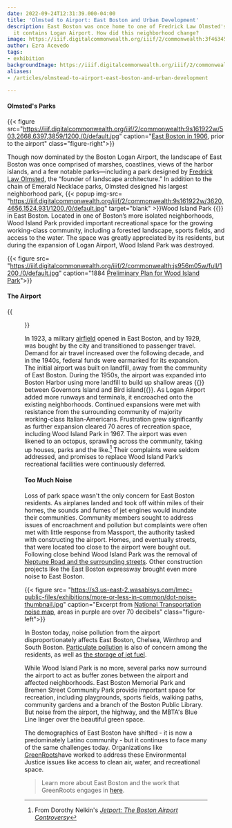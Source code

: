 ```yaml
---
date: 2022-09-24T12:31:39.000-04:00
title: 'Olmsted to Airport: East Boston and Urban Development'
description: East Boston was once home to one of Fredrick Law Olmsted's parks, now
  it contains Logan Airport. How did this neighborhood change?
image: https://iiif.digitalcommonwealth.org/iiif/2/commonwealth:3f463450s/full/full/0/default.jpg
author: Ezra Acevedo
tags:
- exhibition
backgroundImage: https://iiif.digitalcommonwealth.org/iiif/2/commonwealth:3f463450s/full/full/0/default.jpg
aliases:
- /articles/olmstead-to-airport-east-boston-and-urban-development

---
```

#### Olmsted's Parks

{{< figure src="https://iiif.digitalcommonwealth.org/iiif/2/commonwealth:9s161922w/503,2668,6397,3859/1200,/0/default.jpg" caption="[East Boston in 1906](https://collections.leventhalmap.org/search/commonwealth:9s161921m), prior to the airport" class="figure-right">}}

Though now dominated by the Boston Logan Airport, the landscape of East Boston was once comprised of marshes, coastlines, views of the harbor islands, and a few notable parks—including a park designed by [Fredrick Law Olmsted](https://olmsted200.org/frederick-law-olmsted/), the “founder of landscape architecture.” In addition to the chain of Emerald Necklace parks, Olmsted designed his largest neighborhood park,  {{< popup img-src= "https://iiif.digitalcommonwealth.org/iiif/2/commonwealth:9s161922w/3620,4656,1524,931/1200,/0/default.jpg" target="blank" >}}Wood Island Park {{</popup>}} in East Boston. Located in one of Boston’s more isolated neighborhoods, Wood Island Park provided important recreational space for the growing working-class community, including a forested landscape, sports fields, and access to the water. The space was greatly appreciated by its residents, but during the expansion of Logan Airport, Wood Island Park was destroyed.

{{< figure src= "https://iiif.digitalcommonwealth.org/iiif/2/commonwealth:js956m05w/full/1200,/0/default.jpg" caption="1884 [Preliminary Plan for Wood Island Park](https://collections.leventhalmap.org/search/commonwealth:js956m04m)">}}

#### The Airport

{{<figure src= "https://iiif.digitalcommonwealth.org/iiif/2/commonwealth:8k71nz40b/full/1200,/0/default.jpg" caption= "1925 Photo of [East Boston Airfield](https://www.digitalcommonwealth.org/search/commonwealth:8k71nz39k)" class="figure-right">}}

In 1923, a military [airfield](https://www.bostonmagazine.com/travel/2018/11/06/logan-airport-east-boston/) opened in East Boston, and by 1929, was bought by the city and transitioned to passenger travel. Demand for air travel increased over the following decade, and in the 1940s, federal funds were earmarked for its expansion. The initial airport was built on landfill, away from the community of East Boston. During the 1950s, the airport was expanded into Boston Harbor using more landfill to build up shallow areas {{<popup img-src= "https://iiif.digitalcommonwealth.org/iiif/2/commonwealth:9k41zj472/5630,1678,2802,1709/1200,/0/default.jpg" target="blank" >}} between Governors Island and Bird island{{</popup>}}. As Logan Airport added more runways and terminals, it encroached onto the existing neighborhoods. Continued expansions were met with resistance from the surrounding community of majority working-class Italian-Americans. Frustration grew significantly as further expansion cleared 70 acres of recreation space, including Wood Island Park in 1967. The airport was even likened to an octopus, sprawling across the community, taking up houses, parks and the like.[^1] Their complaints were seldom addressed, and promises to replace Wood Island Park’s recreational facilities were continuously deferred.

#### Too Much Noise

Loss of park space wasn't the only concern for East Boston residents. As airplanes landed and took off within miles of their homes, the sounds and fumes of jet engines would inundate their communities. Community members sought to address issues of encroachment and pollution but complaints were often met with little response from Massport, the authority tasked with constructing the airport. Homes, and eventually streets, that were located too close to the airport were bought out. Following close behind Wood Island Park was the removal of [Neptune Road and the surrounding streets](https://atlascope.leventhalmap.org/#view:share$base:001$overlay:39999059011666$zoom:17.28$center:-7906416.618417949,5217886.046329638$mode:glass$pos:311). Other construction projects like the East Boston expressway brought even more noise to East Boston.

{{< figure src= "https://s3.us-east-2.wasabisys.com/lmec-public-files/exhibitions/more-or-less-in-common/dot-noise-thumbnail.jpg" caption="Excerpt from [National Transportation noise map](https://maps.dot.gov/BTS/NationalTransportationNoiseMap/), areas in purple are over 70 decibels" class="figure-left">}}

In Boston today, noise pollution from the airport disproportionately affects East Boston, Chelsea, Winthrop and South Boston. [Particulate pollution](https://www.wgbh.org/news/local-news/2019/09/24/air-pollution-from-logan-airport-harms-surrounding-communities-research-shows) is also of concern among the residents, as well as [the storage of jet fuel](https://www.leventhalmap.org/digital-exhibitions/more-or-less-in-common/topics/sacrifice-zones/).

While Wood Island Park is no more, several parks now surround the airport to act as buffer zones between the airport and affected neighborhoods. East Boston Memorial Park and Bremen Street Community Park provide important space for recreation, including playgrounds, sports fields, walking paths, community gardens and a branch of the Boston Public Library. But noise from the airport, the highway, and the MBTA's Blue Line linger over the beautiful green space.

The demographics of East Boston have shifted - it is now a predominately Latino community - but it continues to face many of the same challenges today. Organizations like [GreenRoots](http://www.GreenRootschelsea.org)have worked to address these Environmental Justice issues like access to clean air, water, and recreational space.

> Learn more about East Boston and the work that GreenRoots engages in [here](http://www.greenrootschelsea.org/news/2019/11/4/east-boston-and-power-an-environmental-justice-community-in-transition).


[^1]: From Dorothy Nelkin's [_Jetport: The Boston Airport Controversy_](https://bpl.bibliocommons.com/v2/record/S75C3602554)